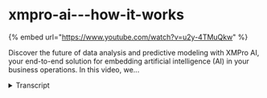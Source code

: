 # xmpro-ai---how-it-works
{% embed url="https://www.youtube.com/watch?v=u2y-4TMuQkw" %}



Discover the future of data analysis and predictive modeling with XMPro AI, your end-to-end solution for embedding artificial intelligence (AI) in your business operations. In this video, we...
<details>
<summary>Transcript</summary>Discover the future of data analysis and predictive modeling with XMPro AI, your end-to-end solution for embedding artificial intelligence (AI) in your business operations. In this video, we...
welcome to XM Pro AI

a revolutionary platform transforming

data analysis and predictive modeling

let's dive in and discover how it works

we start our journey with Innovation and

augmentation in a familiar Jupiter

notebook environment

this comfortable playground is an ideal

space for data scientists and engineers

they can use pre-existing libraries and

python models accelerating the analysis

process

we Dive Right into synthetic data

creation

here we're generating data for a beer

quality prediction model using an

external Library numpy

however the flexibility of XM Pro AI

means that you can also import your own

data

now armed with our synthetic data we

turn to data analysis

chat GPT our augmentation partner steps

in helping us visualize a correlation

Matrix for precise data analysis

with this we create in test regression

models unraveling the stories our data

has to tell

our model is now ready to be fetched

inside a data stream

XM Pro AI is equipped to process

real-time data bringing the power of

embedded AI to your fingertips

simultaneously our ml flow interface

lets you choose and run various models

truly giving you the reins

as we journey deeper we arrive at the

heart of XM Pro ai's capabilities

embedded AI

we take real-time data apply our chosen

models and the insights are pushed into

a front-end digital twin application

now let's take a moment to dive into

this front-end application

imagine being able to interact with the

data in real time to generate

predictions or ask questions directly to

the application

see how easy it is to view and analyze

maintenance history

decide on the next steps and even create

a work order request for Mirror

but that's not all

XM Pro AI has a myriad of capabilities

and possibilities

want to run python directly

sure thing

want to analyze sensor data with

beautiful graphics

no problem

the XM Pro AI platform is continually

evolving to meet your data analysis

needs

XM Pro AI offers an end-to-end AI and

data analysis solution from synthetic

data generation and Analysis to

predictive modeling and real-time

application

with our platform the future of data

analysis is at your fingertips

XM Pro AI where data transforms into

action

want to know more

contact the XM protein today
</details>